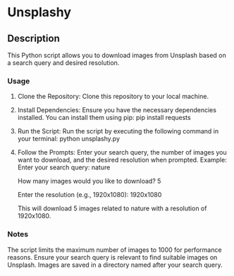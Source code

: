 # Unsplashy

## Description
This Python script allows you to download images from Unsplash based on a search query and desired resolution.

### Usage
1. Clone the Repository: Clone this repository to your local machine.
2. Install Dependencies: Ensure you have the necessary dependencies installed. You can install them using pip:
   pip install requests
3. Run the Script: Run the script by executing the following command in your terminal:
   python unsplashy.py
4. Follow the Prompts: Enter your search query, the number of images you want to download, and the desired resolution when prompted.
   Example:
   Enter your search query: nature

   How many images would you like to download? 5

   Enter the resolution (e.g., 1920x1080): 1920x1080

   This will download 5 images related to nature with a resolution of 1920x1080.

### Notes
The script limits the maximum number of images to 1000 for performance reasons.
Ensure your search query is relevant to find suitable images on Unsplash.
Images are saved in a directory named after your search query.
